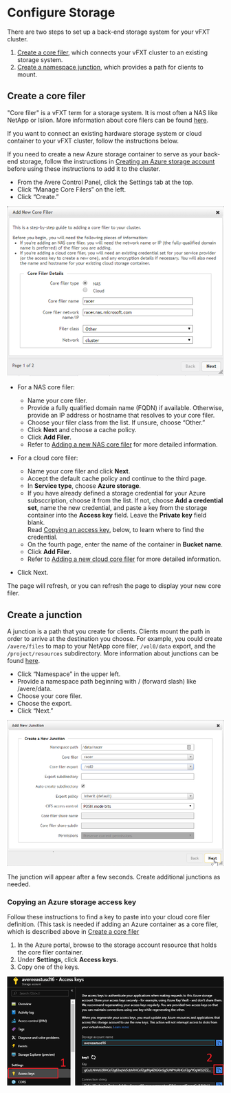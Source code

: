 # Configure Storage

There are two steps to set up a back-end storage system for your vFXT cluster. 
1. [Create a core filer](#create-a-core-filer), which connects your vFXT cluster to an existing storage system.
1. [Create a namespace junction](#create-a-junction), which provides a path for clients to mount.

## Create a core filer
"Core filer" is a vFXT term for a storage system. It is most often a NAS like NetApp or Isilon. More information about core filers can be found [here](http://library.averesystems.com/ops_guide/4_7/settings_overview.html#managing-core-filers).

If you want to connect an existing hardware storage system or cloud container to your vFXT cluster, follow the instructions below. 

If you need to create a new Azure storage container to serve as your back-end storage, follow the instructions in [Creating an Azure storage account](create_azure_storage.md) before using these instructions to add it to the cluster. 

- From the Avere Control Panel, click the Settings tab at the top.
- Click “Manage Core Filers” on the left. 
- Click “Create.”

<img src="images/22addcorefiler1b.png">

- For a NAS core filer: 
  * Name your core filer.
  * Provide a fully qualified domain name (FQDN) if available. Otherwise, provide an IP address or hostname that resolves to your core filer.
  * Choose your filer class from the list. If unsure, choose “Other.”
  * Click **Next** and choose a cache policy. 
  * Click **Add Filer**.
  * Refer to [Adding a new NAS core filer](http://library.averesystems.com/ops_guide/4_7/new_core_filer_nas.html) for more detailed information.
  
- For a cloud core filer: 
  * Name your core filer and click **Next**.
  * Accept the default cache policy and continue to the third page. 
  * In **Service type**, choose **Azure storage**. 
  * If you have already defined a storage credential for your Azure subsccription, choose it from the list. If not, choose **Add a credential set**, name the new credential, and paste a key from the storage container into the **Access key** field. Leave the  **Private key** field blank.    
    Read [Copying an access key](#copying-an-azure-storage-access-key), below, to learn where to find the credential.
  * On the fourth page, enter the name of the container in **Bucket name**. 
  * Click **Add Filer**.
  * Refer to [Adding a new cloud core filer](<http://library.averesystems.com/ops_guide/4_7/new_core_filer_cloud.html>) for more detailed information. 
- Click Next.

The page will refresh, or you can refresh the page to display your new core filer.

## Create a junction
A junction is a path that you create for clients. Clients mount the path in order to arrive at the destination you choose. For example, you could create `/avere/files` to map to your NetApp core filer, `/vol0/data` export, and the `/project/resources` subdirectory.
More information about junctions can be found [here](http://library.averesystems.com/ops_guide/4_7/gui_namespace.html).
- Click “Namespace” in the upper left.
- Provide a namespace path beginning with / (forward slash) like /avere/data.
- Choose your core filer.
- Choose the export.
- Click “Next.”

<img src="images/24addjunction.png">

The junction will appear after a few seconds. Create additional junctions as needed.



### Copying an Azure storage access key

Follow these instructions to find a key to paste into your cloud core filer definition. (This task is needed if adding an Azure container as a core filer, which is described above in [Create a core filer](#create-a-core-filer)

1. In the Azure portal, browse to the storage account resource that holds the core filer container. 
2. Under **Settings**, click **Access keys**. 
3. Copy one of the keys. 

<img src="images/copy_storage_key.png">
